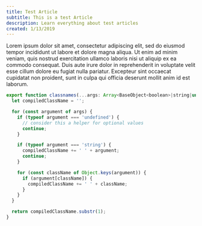 ```yaml
---
title: Test Article
subtitle: This is a test Article
description: Learn everything about test articles
created: 1/13/2019
---
```

Lorem ipsum dolor sit amet, consectetur adipiscing elit, sed do eiusmod tempor incididunt ut labore et dolore magna aliqua. Ut enim ad minim veniam, quis nostrud exercitation ullamco laboris nisi ut aliquip ex ea commodo consequat. Duis aute irure dolor in reprehenderit in voluptate velit esse cillum dolore eu fugiat nulla pariatur. Excepteur sint occaecat cupidatat non proident, sunt in culpa qui officia deserunt mollit anim id est laborum.

```js
export function classnames(...args: Array<BaseObject<boolean>|string|undefined>): string {
  let compiledClassName = '';

  for (const argument of args) {
    if (typeof argument === 'undefined') {
      // consider this a helper for optional values
      continue;
    }

    if (typeof argument === 'string') {
      compiledClassName += ' ' + argument;
      continue;
    }

    for (const className of Object.keys(argument)) {
      if (argument[className]) {
        compiledClassName += ' ' + className;
      }
    }
  }

  return compiledClassName.substr(1);
}
```
